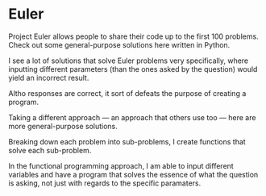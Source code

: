 # Euler
Project Euler allows people to share their code up to the first 100 problems. Check out some general-purpose solutions here written in Python.

I see a lot of solutions that solve Euler problems very specifically, where inputting different parameters (than the ones asked by the question) would yield an incorrect result.

Altho responses are correct, it sort of defeats the purpose of creating a program.

Taking a different approach — an approach that others use too — here are more general-purpose solutions.

Breaking down each problem into sub-problems, I create functions that solve each sub-problem.

In the functional programming approach, I am able to input different variables and have a program that solves the essence of what the question is asking, not just with regards to the specific paramaters.
